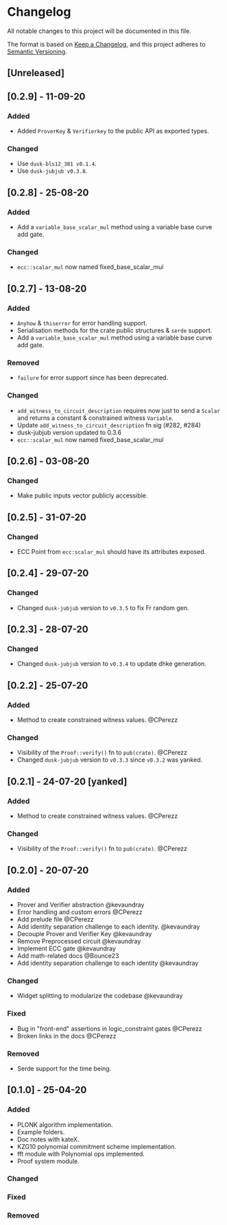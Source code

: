 # Changelog

All notable changes to this project will be documented in this file.

The format is based on [Keep a Changelog](https://keepachangelog.com/en/1.0.0/),
and this project adheres to [Semantic Versioning](https://semver.org/spec/v2.0.0.html).



## [Unreleased]


## [0.2.9] - 11-09-20

### Added
- Added `ProverKey` & `Verifierkey` to the public API as exported types.

### Changed
- Use `dusk-bls12_381 v0.1.4`. 
- Use `dusk-jubjub v0.3.8`. 

## [0.2.8] - 25-08-20

### Added
- Add a `variable_base_scalar_mul` method using a variable base curve add gate.

### Changed
- `ecc::scalar_mul` now named fixed_base_scalar_mul


## [0.2.7] - 13-08-20

### Added
- `Anyhow` & `thiserror` for error handling support.
- Serialisation methods for the crate public structures &
`serde` support.
- Add a `variable_base_scalar_mul` method using a variable base curve add gate.
### Removed
- `failure` for error support since has been deprecated.

### Changed
- `add_witness_to_circuit_description` requires now just to send
a `Scalar` and returns a constant & constrained witness `Variable`.
- Update `add_witness_to_circuit_description` fn sig (#282, #284)
- dusk-jubjub version updated to 0.3.6
- `ecc::scalar_mul` now named fixed_base_scalar_mul

## [0.2.6] - 03-08-20

### Changed
- Make public inputs vector publicly accessible.

## [0.2.5] - 31-07-20

### Changed
- ECC Point from `ecc:scalar_mul` should have its attributes exposed.

## [0.2.4] - 29-07-20

### Changed
- Changed `dusk-jubjub` version to `v0.3.5` to fix Fr random gen.

## [0.2.3] - 28-07-20

### Changed
- Changed `dusk-jubjub` version to `v0.3.4` to update dhke generation.

## [0.2.2] - 25-07-20

### Added
- Method to create constrained witness values. @CPerezz

### Changed
- Visibility of the `Proof::verify()` fn to `pub(crate)`. @CPerezz
- Changed `dusk-jubjub` version to `v0.3.3` since `v0.3.2` was yanked.

## [0.2.1] - 24-07-20 [yanked]

### Added
- Method to create constrained witness values. @CPerezz

### Changed
- Visibility of the `Proof::verify()` fn to `pub(crate)`. @CPerezz
 

## [0.2.0] - 20-07-20

### Added
- Prover and Verifier abstraction @kevaundray
- Error handling and custom errors @CPerezz
- Add prelude file @CPerezz
- Add identity separation challenge to each identity. @kevaundray
- Decouple Prover and Verifier Key @kevaundray
- Remove Preprocessed circuit @kevaundray
- Implement ECC gate @kevaundray
- Add math-related docs @Bounce23
- Add identity separation challenge to each identity @kevaundray

### Changed
- Widget splitting to modularize the codebase @kevaundray

### Fixed
- Bug in "front-end" assertions in logic_constraint gates @CPerezz
- Broken links in the docs @CPerezz

### Removed
- Serde support for the time being. 


## [0.1.0] - 25-04-20

### Added

- PLONK algorithm implementation.
- Example folders.
- Doc notes with kateX.
- KZG10 polynomial commitment scheme implementation.
- fft module with Polynomial ops implemented.
- Proof system module.

### Changed

### Fixed

### Removed
